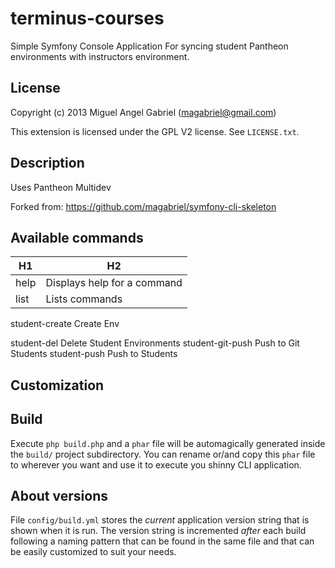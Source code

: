 terminus-courses
====================

Simple Symfony Console Application For syncing student Pantheon environments with
instructors environment.


License
-------

Copyright (c) 2013 Miguel Angel Gabriel (magabriel@gmail.com)

This extension is licensed under the GPL V2 license. See `LICENSE.txt`.

Description
-----------

Uses Pantheon Multidev

Forked from: https://github.com/magabriel/symfony-cli-skeleton

Available commands
------------------

H1 | H2
-- | --
help | Displays help for a command
list | Lists commands

student-create    Create Env

  student-del       Delete  Student Environments
  student-git-push  Push to Git Students
  student-push      Push to Students

Customization
-------------
  
  

Build
-----

Execute `php build.php` and a `phar` file will be automagically generated inside the `build/` project subdirectory. You can rename or/and copy this `phar` file to wherever you want and use it to execute you shinny CLI application.   

About versions
--------------

File `config/build.yml` stores the *current* application version string that is shown when it is run. The version string is incremented *after* each build following a naming pattern that can be found in the same file and that can be easily customized to suit your needs.
 
 

